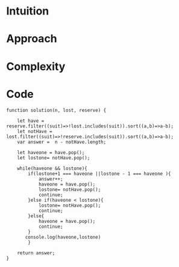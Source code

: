# Intuition

<!-- Describe your first thoughts on how to solve this problem. -->

# Approach

<!-- Describe your approach to solving the problem. -->

# Complexity

# Code

```
function solution(n, lost, reserve) {

    let have = reserve.filter((suit)=>!lost.includes(suit)).sort((a,b)=>a-b);
    let notHave = lost.filter((suit)=>!reserve.includes(suit)).sort((a,b)=>a-b);
    var answer =  n - notHave.length;

    let haveone = have.pop();
    let lostone= notHave.pop();

    while(haveone && lostone){
        if(lostone+1 === haveone ||lostone - 1 === haveone ){
            answer++;
            haveone = have.pop();
            lostone= notHave.pop();
            continue;
        }else if(haveone < lostone){
            lostone= notHave.pop();
            continue;
        }else{
            haveone = have.pop();
            continue;
        }
       console.log(haveone,lostone)
        }

    return answer;
}

```
